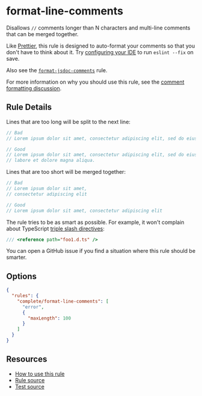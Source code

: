 # format-line-comments

Disallows `//` comments longer than N characters and multi-line comments that can be merged together.

<!-- end auto-generated rule header -->

Like [Prettier](https://prettier.io/), this rule is designed to auto-format your comments so that you don't have to think about it. Try [configuring your IDE](/eslint-plugin-complete#automatic-fixing) to run `eslint --fix` on save.

Also see the [`format-jsdoc-comments`](format-jsdoc-comments.md) rule.

For more information on why you should use this rule, see the [comment formatting discussion](../comments.md).

## Rule Details

<!-- cspell:ignore amet consectetur adipiscing elit eiusmod tempor incididunt labore dolore aliqua -->

Lines that are too long will be split to the next line:

```ts
// Bad
// Lorem ipsum dolor sit amet, consectetur adipiscing elit, sed do eiusmod tempor incididunt ut labore et dolore magna aliqua.

// Good
// Lorem ipsum dolor sit amet, consectetur adipiscing elit, sed do eiusmod tempor incididunt ut
// labore et dolore magna aliqua.
```

Lines that are too short will be merged together:

```ts
// Bad
// Lorem ipsum dolor sit amet,
// consectetur adipiscing elit

// Good
// Lorem ipsum dolor sit amet, consectetur adipiscing elit
```

The rule tries to be as smart as possible. For example, it won't complain about TypeScript [triple slash directives](https://www.typescriptlang.org/docs/handbook/triple-slash-directives.html):

```ts
/// <reference path="foo1.d.ts" />
```

You can open a GitHub issue if you find a situation where this rule should be smarter.

## Options

```json
{
  "rules": {
    "complete/format-line-comments": [
      "error",
      {
        "maxLength": 100
      }
    ]
  }
}
```

## Resources

- [How to use this rule](https://complete-ts.github.io/eslint-plugin-complete)
- [Rule source](https://github.com/complete-ts/complete/blob/main/packages/eslint-plugin-complete/src/rules/format-line-comments.ts)
- [Test source](https://github.com/complete-ts/complete/blob/main/packages/eslint-plugin-complete/tests/rules/format-line-comments.test.ts)
